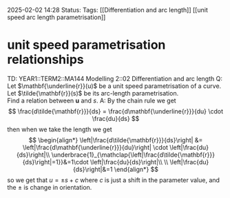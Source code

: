2025-02-02 14:28
Status: 
Tags: [[Differentiation and arc length]] [[unit speed arc length parametrisation]]
# unit speed parametrisation relationships

TD: YEAR1::TERM2::MA144 Modelling 2::02 Differentiation and arc length
Q: Let $\mathbf{\underline{r}}(u)$ be a unit speed parametrisation of a curve. Let $\tilde{\mathbf{r}}(s)$ be its arc-length parametrisation.  
Find a relation between $\mathbf{u}$ and $s$.
A: By the chain rule we get $$
\frac{d\tilde{\mathbf{r}}}{ds} = \frac{d\mathbf{\underline{r}}}{du} \cdot \frac{du}{ds}
$$then when we take the length we get $$
\begin{align*}
\left|\frac{d\tilde{\mathbf{r}}}{ds}\right| 
&= \left|\frac{d\mathbf{\underline{r}}}{du}\right| \cdot \left|\frac{du}{ds}\right|\\
\underbrace{1}_{\mathclap{\left|\frac{d\tilde{\mathbf{r}}}{ds}\right|=1}}&=1\cdot \left|\frac{du}{ds}\right|\\ \\
\left|\frac{du}{ds}\right|&=1
\end{align*}
$$
so we get that $u=\pm s +c$ where $c$ is just a shift in the parameter value, and the $\pm$ is change in orientation.
<!--ID: 1738507390484-->

